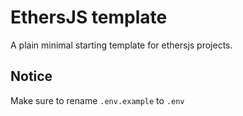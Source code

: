 # EthersJS template

A plain minimal starting template for ethersjs projects.

## Notice
Make sure to rename `.env.example` to `.env`
